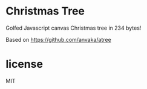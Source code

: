 Christmas Tree
===============

Golfed Javascript canvas Christmas tree in 234 bytes!

Based on https://github.com/anvaka/atree

# license

MIT
